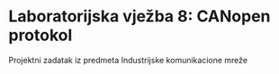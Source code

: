 # Laboratorijska vježba 8: CANopen protokol
Projektni zadatak iz predmeta Industrijske komunikacione mreže
